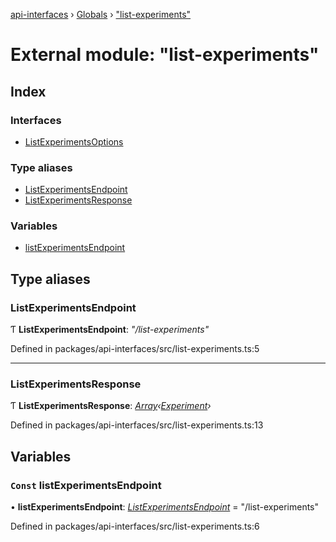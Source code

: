 [api-interfaces](../README.md) › [Globals](../globals.md) › ["list-experiments"](_list_experiments_.md)

# External module: "list-experiments"

## Index

### Interfaces

* [ListExperimentsOptions](../interfaces/_list_experiments_.listexperimentsoptions.md)

### Type aliases

* [ListExperimentsEndpoint](_list_experiments_.md#listexperimentsendpoint)
* [ListExperimentsResponse](_list_experiments_.md#listexperimentsresponse)

### Variables

* [listExperimentsEndpoint](_list_experiments_.md#const-listexperimentsendpoint)

## Type aliases

###  ListExperimentsEndpoint

Ƭ **ListExperimentsEndpoint**: *"/list-experiments"*

Defined in packages/api-interfaces/src/list-experiments.ts:5

___

###  ListExperimentsResponse

Ƭ **ListExperimentsResponse**: *[Array](../interfaces/_common_.sublabelarray.md#array)‹[Experiment](../interfaces/_common_.experiment.md)›*

Defined in packages/api-interfaces/src/list-experiments.ts:13

## Variables

### `Const` listExperimentsEndpoint

• **listExperimentsEndpoint**: *[ListExperimentsEndpoint](_list_experiments_.md#listexperimentsendpoint)* = "/list-experiments"

Defined in packages/api-interfaces/src/list-experiments.ts:6

